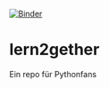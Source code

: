 [![Binder](https://mybinder.org/badge_logo.svg)](https://mybinder.org/v2/gh/MrChrisBee/lern2gether/HEAD)

# lern2gether

Ein repo für Pythonfans

